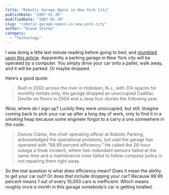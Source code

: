 ```yaml
---
title: "Robotic Garage Opens in New York City"
publishDate: "2007-01-30"
modifiedDate: "2007-01-30"
slug: "robotic-garage-opens-in-new-york-city"
author: "Duane Storey"
category:
  - "Technology"
---
```


I was doing a little last minute reading before going to bed, and [stumbled upon this article](http://www.kansascity.com/mld/kansascity/business/technology/16574270.htm). Apparently a parking garage in New York city will be operated by a computer. You simply drive your car onto a pallet, walk away, and it will be parked. Or maybe dropped.

Here’s a good quote:

> Built in 2002 across the river in Hoboken, N.J., with 314 spaces for monthly rentals only, the garage dropped an unoccupied Cadillac Deville six floors in 2004 and a Jeep four stories the following year.

Wow, where do I sign up? Luckily they were unoccupied, but still. Imagine coming back to pick your car up after a long day of work, only to find it in a smoking heap because some engineer forgot to a carry a one somewhere in the code.

> Dennis Clarke, the chief operating officer at Robotic Parking, acknowledged the operational problems, but said the garage has operated with “99.99 percent efficiency.” He called the 26-hour outage a freak incident, where two redundant sensors failed at the same time and a maintenance crew failed to follow company policy in not repairing them right away.

So the real question is what does efficiency mean? Does it mean the ability to get your car out? Or does that include dropping your car? Because 99.99 percent means 1 out of every 10,000 cars is inefficient. Which means roughly once a month in this garage somebody’s car is getting totalled.